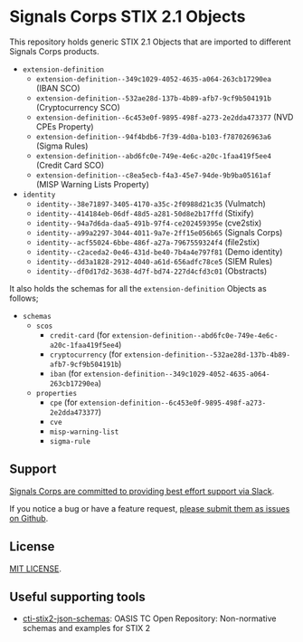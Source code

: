 # Signals Corps STIX 2.1 Objects

This repository holds generic STIX 2.1 Objects that are imported to different Signals Corps products.

* `extension-definition`
	* `extension-definition--349c1029-4052-4635-a064-263cb17290ea` (IBAN SCO)
	* `extension-definition--532ae28d-137b-4b89-afb7-9cf9b504191b` (Cryptocurrency SCO)
	* `extension-definition--6c453e0f-9895-498f-a273-2e2dda473377` (NVD CPEs Property)
	* `extension-definition--94f4bdb6-7f39-4d0a-b103-f787026963a6` (Sigma Rules)
	* `extension-definition--abd6fc0e-749e-4e6c-a20c-1faa419f5ee4` (Credit Card SCO)
	* `extension-definition--c8ea5ecb-f4a3-45e7-94de-9b9ba05161af` (MISP Warning Lists Property)
* `identity`
	* `identity--38e71897-3405-4170-a35c-2f0988d21c35` (Vulmatch)
	* `identity--414184eb-06df-48d5-a281-50d8e2b17ffd` (Stixify)
	* `identity--94a7d6da-daa5-491b-97f4-ce202459395e` (cve2stix)
	* `identity--a99a2297-3044-4011-9a7e-2ff15e056b65` (Signals Corps)
	* `identity--acf55024-6bbe-486f-a27a-7967559324f4` (file2stix)
	* `identity--c2aceda2-0e46-431d-be40-7b4a4e797f81` (Demo identity)
	* `identity--dd3a1828-2912-4040-a61d-656adfc78ce5` (SIEM Rules)
	* `identity--df0d17d2-3638-4d7f-bd74-227d4cfd3c01` (Obstracts)

It also holds the schemas for all the `extension-definition` Objects as follows;

* `schemas`
	* `scos`
		* `credit-card` (for `extension-definition--abd6fc0e-749e-4e6c-a20c-1faa419f5ee4`)
		* `cryptocurrency` (for `extension-definition--532ae28d-137b-4b89-afb7-9cf9b504191b`)
		* `iban` (for `extension-definition--349c1029-4052-4635-a064-263cb17290ea`)
	* `properties`
		* `cpe` (for `extension-definition--6c453e0f-9895-498f-a273-2e2dda473377`)
		* `cve`
		* `misp-warning-list`
		* `sigma-rule`

## Support

[Signals Corps are committed to providing best effort support via Slack](https://join.slack.com/t/signalscorps-public/shared_invite/zt-1exnc12ww-9RKR6aMgO57GmHcl156DAA).

If you notice a bug or have a feature request, [please submit them as issues on Github](https://github.com/signalscorps/cve2stix/issues).

## License

[MIT LICENSE](/LICENSE).

## Useful supporting tools

* [cti-stix2-json-schemas](https://github.com/oasis-open/cti-stix2-json-schemas): OASIS TC Open Repository: Non-normative schemas and examples for STIX 2